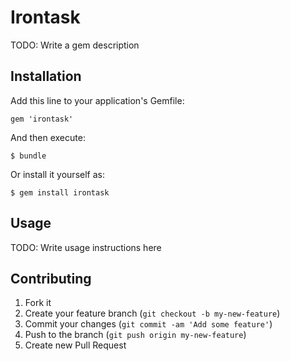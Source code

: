 # Irontask

TODO: Write a gem description

## Installation

Add this line to your application's Gemfile:

    gem 'irontask'

And then execute:

    $ bundle

Or install it yourself as:

    $ gem install irontask

## Usage

TODO: Write usage instructions here

## Contributing

1. Fork it
2. Create your feature branch (`git checkout -b my-new-feature`)
3. Commit your changes (`git commit -am 'Add some feature'`)
4. Push to the branch (`git push origin my-new-feature`)
5. Create new Pull Request
